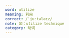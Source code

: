 ```yaml
---
word: utilize
meaning: 利用
correct: /ˈjuːtəlaɪz/
note: 如：utilize technique
category: 动词
---
```


